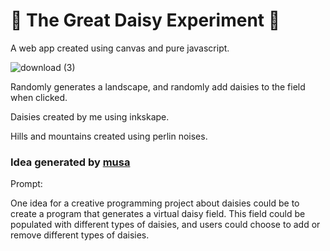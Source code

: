 # 🌼 The Great Daisy Experiment 🌼

A web app created using canvas and pure javascript.


[](https://user-images.githubusercontent.com/19466053/195704940-b0380d46-000a-4901-ba32-f0d08b4edce1.png)
[](https://user-images.githubusercontent.com/19466053/195705303-4da8d2c8-9df1-48a0-9bee-5d0a64da89f4.png)
[](https://user-images.githubusercontent.com/19466053/198846833-c4106bd6-25d4-4645-8b5e-0d6077c9b0b4.png)
[](https://user-images.githubusercontent.com/19466053/198850674-e20f9d6a-2c52-473c-9a6a-933f70f6ce89.png)
[](https://user-images.githubusercontent.com/19466053/199083635-970b0391-e0f5-4f8f-b541-064148427aed.png)
![download (3)](https://user-images.githubusercontent.com/19466053/199085839-7eb367eb-296d-4144-91f6-e76cd24cbf88.png)



Randomly generates a landscape, and randomly add daisies to the field when clicked.

Daisies created by me using inkskape.

Hills and mountains created using perlin noises.

### Idea generated by [musa](https://musa.dikson.xyz/)
Prompt:

One idea for a creative programming project about daisies could be to create a program that generates a virtual daisy field. This field could be populated with different types of daisies, and users could choose to add or remove different types of daisies. 
